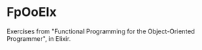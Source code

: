 # FpOoElx

Exercises from "Functional Programming for the Object-Oriented Programmer", in Elixir.


